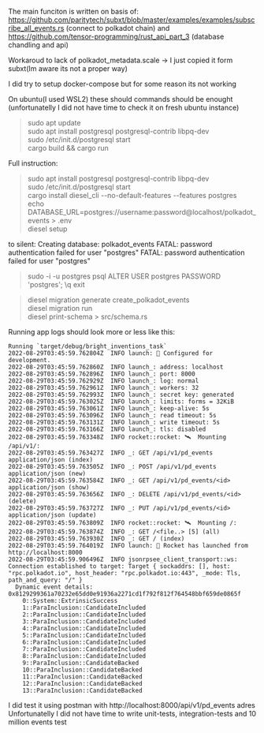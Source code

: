 

The main funciton is written on basis of: 
https://github.com/paritytech/subxt/blob/master/examples/examples/subscribe_all_events.rs (connect to polkadot chain) 
and  
https://github.com/tensor-programming/rust_api_part_3 (database chandling and api) 

Workaroud to lack of polkadot_metadata.scale -> I just copied it form subxt(Im aware its not a proper way) 

I did try to setup docker-compose but for some reason its not working  

On ubuntu(I used WSL2) these should commands should be enought (unfortunatelly I did not have time to check it on fresh ubuntu instance)  <br />
>sudo apt update <br />
>sudo apt install postgresql postgresql-contrib libpq-dev <br />
>sudo /etc/init.d/postgresql start <br />
>cargo build && cargo run <br />

Full instruction: <br />
>sudo apt install postgresql postgresql-contrib libpq-dev <br />
>sudo /etc/init.d/postgresql start <br />
>cargo install diesel_cli --no-default-features --features postgres <br />
>echo DATABASE_URL=postgres://username:password@localhost/polkadot_events > .env <br />
>diesel setup <br />

to silent: Creating database: polkadot_events FATAL: password authentication failed for user "postgres" FATAL: password authentication failed for user "postgres" <br />
>sudo -i -u postgres psql ALTER USER postgres PASSWORD 'postgres'; \q exit <br />

>diesel migration generate create_polkadot_events <br /> 
>diesel migration run  <br />
>diesel print-schema > src/schema.rs <br />


Running app logs should look more or less like this: 
```log
Running `target/debug/bright_inventions_task`
2022-08-29T03:45:59.762804Z  INFO launch: 🔧 Configured for development.    
2022-08-29T03:45:59.762860Z  INFO launch_: address: localhost    
2022-08-29T03:45:59.762896Z  INFO launch_: port: 8000    
2022-08-29T03:45:59.762929Z  INFO launch_: log: normal    
2022-08-29T03:45:59.762961Z  INFO launch_: workers: 32    
2022-08-29T03:45:59.762993Z  INFO launch_: secret key: generated    
2022-08-29T03:45:59.763025Z  INFO launch_: limits: forms = 32KiB    
2022-08-29T03:45:59.763061Z  INFO launch_: keep-alive: 5s    
2022-08-29T03:45:59.763096Z  INFO launch_: read timeout: 5s    
2022-08-29T03:45:59.763131Z  INFO launch_: write timeout: 5s    
2022-08-29T03:45:59.763166Z  INFO launch_: tls: disabled    
2022-08-29T03:45:59.763348Z  INFO rocket::rocket: 🛰  Mounting /api/v1/:    
2022-08-29T03:45:59.763427Z  INFO _: GET /api/v1/pd_events application/json (index)    
2022-08-29T03:45:59.763505Z  INFO _: POST /api/v1/pd_events application/json (new)    
2022-08-29T03:45:59.763584Z  INFO _: GET /api/v1/pd_events/<id> application/json (show)    
2022-08-29T03:45:59.763656Z  INFO _: DELETE /api/v1/pd_events/<id> (delete)    
2022-08-29T03:45:59.763727Z  INFO _: PUT /api/v1/pd_events/<id> application/json (update)    
2022-08-29T03:45:59.763809Z  INFO rocket::rocket: 🛰  Mounting /:    
2022-08-29T03:45:59.763874Z  INFO _: GET /<file..> [5] (all)    
2022-08-29T03:45:59.763930Z  INFO _: GET / (index)    
2022-08-29T03:45:59.764019Z  INFO launch: 🚀 Rocket has launched from http://localhost:8000
2022-08-29T03:45:59.906496Z  INFO jsonrpsee_client_transport::ws: Connection established to target: Target { sockaddrs: [], host: "rpc.polkadot.io", host_header: "rpc.polkadot.io:443", _mode: Tls, path_and_query: "/" }
  Dynamic event details: 0x8129299361a70232e65dd0e91936a2271cd1f792f812f764548bbf659de0865f
    0::System::ExtrinsicSuccess 
    1::ParaInclusion::CandidateIncluded 
    2::ParaInclusion::CandidateIncluded 
    3::ParaInclusion::CandidateIncluded 
    4::ParaInclusion::CandidateIncluded 
    5::ParaInclusion::CandidateIncluded 
    6::ParaInclusion::CandidateIncluded 
    7::ParaInclusion::CandidateIncluded 
    8::ParaInclusion::CandidateIncluded 
    9::ParaInclusion::CandidateBacked 
    10::ParaInclusion::CandidateBacked 
    11::ParaInclusion::CandidateBacked 
    12::ParaInclusion::CandidateBacked 
    13::ParaInclusion::CandidateBacked 

```

I did test it using postman with http://localhost:8000/api/v1/pd_events adres 
Unfortunatelly I did not have time to write unit-tests, integration-tests  and 10 million events test 
